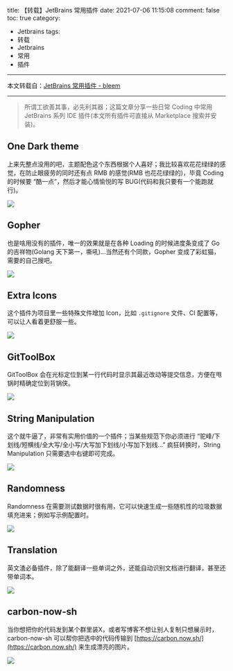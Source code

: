 title: 【转载】JetBrains 常用插件
date: 2021-07-06 11:15:08
comment: false
toc: true
category:
 - Jetbrains
tags: 
 - 转载
 - Jetbrains
 - 常用
 - 插件
---

本文转载自：[JetBrains 常用插件 - bleem](https://mritd.com/2021/06/06/jetbrains-plugins/)

---

> 所谓工欲善其事，必先利其器；这篇文章分享一些日常 Coding 中常用 JetBrains 系列 IDE 插件(本文所有插件可直接从 Marketplace 搜索并安装)。

## One Dark theme

上来先整点没用的吧，主题配色这个东西根据个人喜好；我比较喜欢花花绿绿的感觉，在防止眼疲劳的同时还有点 RMB 的感觉(RMB 也花花绿绿的)，毕竟 Coding 的时候要 “酷一点”，然后才能心情愉悦的写 BUG(代码和我只要有一个能跑就行)。

![](https://b3logfile.com/file/2021/06/solo-fetchupload-7956068400462631881-4f1dd197.jpeg)

## Gopher

也是啥用没有的插件，唯一的效果就是在各种 Loading 的时候进度条变成了 Go 的吉祥物(Golang 天下第一，嘶吼)…当然还有个同款，Gopher 变成了彩虹猫，需要的自己搜吧。

![](https://b3logfile.com/file/2021/06/solo-fetchupload-7612724621034363806-d7550176.jpeg)

## Extra Icons

这个插件为项目里一些特殊文件增加 Icon，比如 `.gitignore` 文件、CI 配置等，可以让人看着更舒服一些。

![](https://b3logfile.com/file/2021/06/solo-fetchupload-3277008289425159276-e545a3a4.jpeg)

## GitToolBox

GitToolBox 会在光标定位到某一行代码时显示其最近改动等提交信息，方便在甩锅时精确定位到背锅侠。

![](https://b3logfile.com/file/2021/06/solo-fetchupload-7878865319420393637-cce51bc2.png)

## String Manipulation

这个就牛逼了，非常有实用价值的一个插件；当某些规范下你必须进行 “驼峰/下划线/短横线/全大写/全小写/大写加下划线/小写加下划线…” 疯狂转换时，String Manipulation 只需要选中右键即可完成。

![](https://b3logfile.com/file/2021/06/solo-fetchupload-4031075755098886019-8aed3026.gif)

## Randomness

Randomness 在需要测试数据时很有用，它可以快速生成一些随机性的垃圾数据填充进来；例如写示例配置时。

![](https://b3logfile.com/file/2021/06/solo-fetchupload-1262145768003918278-95c1e6c6.png)

## Translation

英文渣必备插件，除了能翻译一些单词之外，还能自动识别文档进行翻译，甚至还带单词本。

![](https://b3logfile.com/file/2021/06/solo-fetchupload-4044429011033768225-f85bd29d.png)

## carbon-now-sh

当你想把你的代码发到某个群里装X，或者写博客不想让别人复制只想展示时，carbon-now-sh 可以帮你把选中的代码传输到 [https://carbon.now.sh/](https://carbon.now.sh/) 来生成漂亮的图片。

![](https://b3logfile.com/file/2021/06/solo-fetchupload-1289476935657317846-d97f4a93.png)
